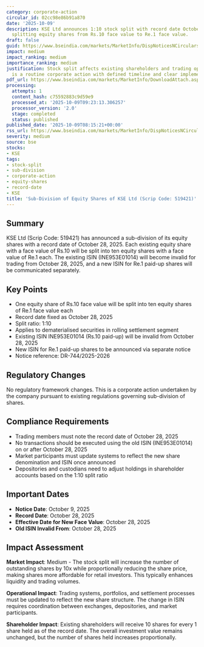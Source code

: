 ```yaml
---
category: corporate-action
circular_id: 02cc98e86b91a870
date: '2025-10-09'
description: KSE Ltd announces 1:10 stock split with record date October 28, 2025,
  splitting equity shares from Rs.10 face value to Re.1 face value.
draft: false
guid: https://www.bseindia.com/markets/MarketInfo/DispNoticesNCirculars.aspx?Noticeid={683E5AD7-0CFD-4CB6-A722-EC3E65DECB3F}&noticeno=20251009-10&dt=10/09/2025&icount=10&totcount=14&flag=0
impact: medium
impact_ranking: medium
importance_ranking: medium
justification: Stock split affects existing shareholders and trading operations but
  is a routine corporate action with defined timeline and clear implementation process.
pdf_url: https://www.bseindia.com/markets/MarketInfo/DownloadAttach.aspx?id=20251009-10&attachedId=
processing:
  attempts: 1
  content_hash: c75592883c9d59e9
  processed_at: '2025-10-09T09:23:13.306257'
  processor_version: '2.0'
  stage: completed
  status: published
published_date: '2025-10-09T08:15:21+00:00'
rss_url: https://www.bseindia.com/markets/MarketInfo/DispNoticesNCirculars.aspx?Noticeid={683E5AD7-0CFD-4CB6-A722-EC3E65DECB3F}&noticeno=20251009-10&dt=10/09/2025&icount=10&totcount=14&flag=0
severity: medium
source: bse
stocks:
- KSE
tags:
- stock-split
- sub-division
- corporate-action
- equity-shares
- record-date
- KSE
title: 'Sub-Division of Equity Shares of KSE Ltd (Scrip Code: 519421)'
---
```


## Summary

KSE Ltd (Scrip Code: 519421) has announced a sub-division of its equity shares with a record date of October 28, 2025. Each existing equity share with a face value of Rs.10 will be split into ten equity shares with a face value of Re.1 each. The existing ISIN (INE953E01014) will become invalid for trading from October 28, 2025, and a new ISIN for Re.1 paid-up shares will be communicated separately.

## Key Points

- One equity share of Rs.10 face value will be split into ten equity shares of Re.1 face value each
- Record date fixed as October 28, 2025
- Split ratio: 1:10
- Applies to dematerialised securities in rolling settlement segment
- Existing ISIN INE953E01014 (Rs.10 paid-up) will be invalid from October 28, 2025
- New ISIN for Re.1 paid-up shares to be announced via separate notice
- Notice reference: DR-744/2025-2026

## Regulatory Changes

No regulatory framework changes. This is a corporate action undertaken by the company pursuant to existing regulations governing sub-division of shares.

## Compliance Requirements

- Trading members must note the record date of October 28, 2025
- No transactions should be executed using the old ISIN (INE953E01014) on or after October 28, 2025
- Market participants must update systems to reflect the new share denomination and ISIN once announced
- Depositories and custodians need to adjust holdings in shareholder accounts based on the 1:10 split ratio

## Important Dates

- **Notice Date**: October 9, 2025
- **Record Date**: October 28, 2025
- **Effective Date for New Face Value**: October 28, 2025
- **Old ISIN Invalid From**: October 28, 2025

## Impact Assessment

**Market Impact**: Medium - The stock split will increase the number of outstanding shares by 10x while proportionally reducing the share price, making shares more affordable for retail investors. This typically enhances liquidity and trading volumes.

**Operational Impact**: Trading systems, portfolios, and settlement processes must be updated to reflect the new share structure. The change in ISIN requires coordination between exchanges, depositories, and market participants.

**Shareholder Impact**: Existing shareholders will receive 10 shares for every 1 share held as of the record date. The overall investment value remains unchanged, but the number of shares held increases proportionally.